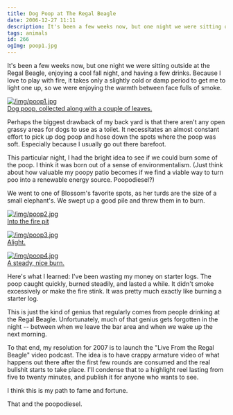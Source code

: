 ```yaml
---
title: Dog Poop at The Regal Beagle
date: 2006-12-27 11:11
description: It's been a few weeks now, but one night we were sitting outside at the Regal Beagle, enjoying a cool fall night, and having a few drinks.  Because I love to play with fire, it takes only a slightly cold or damp period to get me to light one up, so we were enjoying the warmth between face fulls of smoke.
tags: animals
id: 266
ogImg: poop1.jpg
---
```

It's been a few weeks now, but one night we were sitting outside at the Regal Beagle, enjoying a cool fall night, and having a few drinks.  Because I love to play with fire, it takes only a slightly cold or damp period to get me to light one up, so we were enjoying the warmth between face fulls of smoke.

<a class="lightview centered" href="/img/poop1.jpg" data-lightview-caption="Dog poop, collected along with a couple of leaves.
" data-lightview-group="group1"><img src="/img/poop1.jpg" alt="/img/poop1.jpg"><br><span class="caption">Dog poop, collected along with a couple of leaves.
</span></a>

Perhaps the biggest drawback of my back yard is that there aren't any open grassy areas for dogs to use as a toilet.  It necessitates an almost constant effort to pick up dog poop and hose down the spots where the poop was soft.  Especially because I usually go out there barefoot.

This particular night, I had the bright idea to see if we could burn some of the poop.  I think it was born out of a sense of environmentalism.  (Just think about how valuable my poopy patio becomes if we find a viable way to turn poo into a renewable energy source.  Poopodiesel?)

We went to one of Blossom's favorite spots, as her turds are the size of a small elephant's.  We swept up a good pile and threw them in to burn.

<a class="lightview centered" href="/img/poop2.jpg" data-lightview-caption="Into the fire pit" data-lightview-group="group1"><img src="/img/poop2.jpg" alt="/img/poop2.jpg"><br><span class="caption">Into the fire pit</span></a>

<a class="lightview centered" href="/img/poop3.jpg" data-lightview-caption="Alight." data-lightview-group="group1"><img src="/img/poop3.jpg" alt="/img/poop3.jpg"><br><span class="caption">Alight.</span></a>

<a class="lightview centered" href="/img/poop4.jpg" data-lightview-caption="A steady, nice burn." data-lightview-group="group1"><img src="/img/poop4.jpg" alt="/img/poop4.jpg"><br><span class="caption">A steady, nice burn.</span></a>

Here's what I learned:  I've been wasting my money on starter logs.  The poop caught quickly, burned steadily, and lasted a while.  It didn't smoke excessively or make the fire stink.  It was pretty much exactly like burning a starter log.

This is just the kind of genius that regularly comes from people drinking at the Regal Beagle.  Unfortunately, much of that genius gets forgotten in the night -- between when we leave the bar area and when we wake up the next morning.

To that end, my resolution for 2007 is to launch the "Live From the Regal Beagle" video podcast.  The idea is to have crappy armature video of what happens out there after the first few rounds are consumed and the real bullshit starts to take place.  I'll condense that to a highlight reel lasting from five to twenty minutes, and publish it for anyone who wants to see.

I think this is my path to fame and fortune.

That and the poopodiesel.


